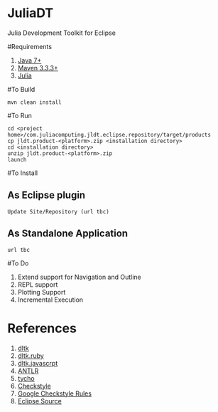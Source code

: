 # JuliaDT

Julia Development Toolkit for Eclipse

#Requirements

1. [Java 7+](http://www.oracle.com/technetwork/java/javase/overview/index.html)
2. [Maven  3.3.3+](https://maven.apache.org/)
3. [Julia](http://julialang.org/downloads/)


#To Build

    mvn clean install

#To Run 

    cd <project home>/com.juliacomputing.jldt.eclipse.repository/target/products
    cp jldt.product-<platform>.zip <installation directory>
    cd <installation directory>
    unzip jldt.product-<platform>.zip
    launch

#To Install

## As Eclipse plugin
    
    Update Site/Repository (url tbc)

## As Standalone Application    
    
    url tbc
  
#To Do    
    
1. Extend support for Navigation and Outline
2. REPL support
3. Plotting Support
4. Incremental Execution

 
# References

1. [dltk](https://wiki.eclipse.org/DLTK)
2. [dltk.ruby](https://github.com/eclipse/dltk.ruby)
3. [dltk.javascrpt](https://github.com/eclipse/dltk.javascript)
4. [ANTLR](http://www.ANTLR.org)
5. [tycho](https://eclipse.org/tycho/)
6. [Checkstyle](http://eclipse-cs.sourceforge.net/#!/)
7. [Google Checkstyle Rules](https://github.com/checkstyle/checkstyle/blob/master/src/main/resources/google_checks.xml)
8. [Eclipse Source](https://git.eclipse.org/c/)

    
 
